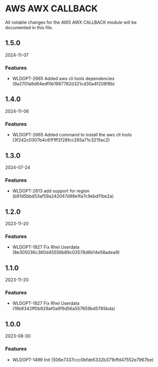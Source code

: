 # AWS AWX CALLBACK

All notable changes for the AWS AWX CALLBACK module will be documented in this file.

<!--- next entry here -->

## 1.5.0
2024-11-07

### Features

- WLDOPT-2665 Added aws cli tools dependencies (9a2701a9d64edf0b1987782d321cd30a4f208f8b)

## 1.4.0
2024-11-06

### Features

- WLDOPT-2665 Added command to install the aws cli tools (3f242c0307b4c61f1ff2f28fcc265a71c3215ec2)

## 1.3.0
2024-07-24

### Features

- WLDOPT-2613 add support for region (b91d5bbd53af59a242047d98e1fa7c9ebd11be2a)

## 1.2.0
2023-11-20

### Features

- WLDOPT-1927 Fix Rhel Userdata (8e305036c360d45556b89c03578d6b14e58adea9)

## 1.1.0
2023-11-20

### Features

- WLDOPT-1927 Fix Rhel Userdata (19b9342ff0b929af0a9f9d56a557659bd5785bda)

## 1.0.0
2023-08-30

### Features

- WLDOPT-1499 Init (506e7337ccc0bfde5332b371bffd47552e7967be)

